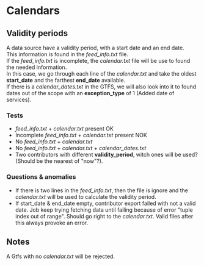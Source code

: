 # Calendars

## Validity periods
A data source have a validity period, with a start date and an end date.  
This information is found in the *feed_info.txt* file.   
If the *feed_info.txt* is incomplete, the *calendar.txt* file will be use to found the needed information.  
In this case, we go through each line of the *calendar.txt* and take the oldest **start_date** and the farthest **end_date** available.  
If there is a *calendar_dates.txt* in the GTFS, we will also look into it to found dates out of the scope with an **exception_type** of 1 (Added date of services).  

### Tests
* *feed_info.txt* + *calendar.txt* present  OK
* Incomplete *feed_info.txt* + *calendar.txt* present  NOK
* No *feed_info.txt* + *calendar.txt*  
* No *feed_info.txt* + *calendar.txt* + *calendar_dates.txt*  
* Two contributors with different **validity_period**, witch ones will be used? (Should be the nearest of "now"?).  

### Questions & anomalies
* If there is two lines in the *feed_info.txt*, then the file is ignore and the *calendar.txt* will be used to calculate the validity period.
* If start_date & end_date empty, contributor export failed with not a valid date. Job keep trying fetching data until failing because of error "tuple index out of range". Should go right to the *calendar.txt*. Valid files after this always provoke an error.




## Notes
A Gtfs with no *calendar.txt* will be rejected.  
